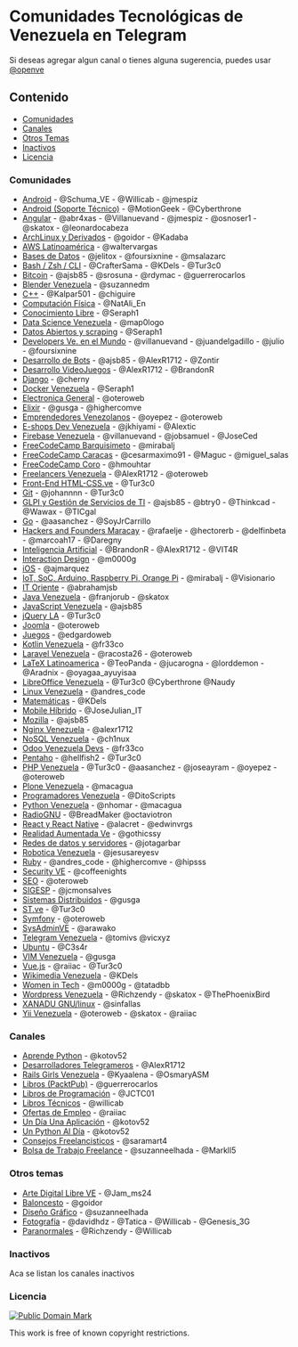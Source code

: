 # Comunidades Tecnológicas de Venezuela en Telegram

Si deseas agregar algun canal o tienes alguna sugerencia, puedes usar [@openve](https://t.me/openve)

## Contenido

* [Comunidades](#comunidades)
* [Canales](#canales)
* [Otros Temas](#otros-temas)
* [Inactivos](#inactivos)
* [Licencia](#licencia)

### Comunidades

* [Android](https://t.me/AndroidDevVzla) - @Schuma_VE  - @Willicab - @jmespiz
* [Android (Soporte Técnico)](https://t.me/joinchat/B5A3bAaZNO-_0HkAavsO1w) - @MotionGeek - @Cyberthrone
* [Angular](https://t.me/ngvenezuela ) - @abr4xas - @Villanuevand - @jmespiz - @osnoser1 - @skatox - @leonardocabeza
* [ArchLinux y Derivados](https://t.me/archlinuxVE) - @goidor - @Kadaba
* [AWS Latinoamérica](https://t.me/awslatam) - @waltervargas
* [Bases de Datos](https://t.me/bdvzla) - @jelitox - @foursixnine - @msalazarc
* [Bash / Zsh / CLI](https://t.me/BashZshCLI) - @CrafterSama - @KDels - @Tur3c0
* [Bitcoin](https://t.me/btcven) - @ajsb85 - @srosuna - @rdymac - @guerrerocarlos
* [Blender Venezuela](https://t.me/BlenderVe) - @suzannedm
* [C++](https://t.me/joinchat/BrCK8gmzgY_A2-Z2qg_MRg) - @Kalpar501 - @chiguire
* [Computación Física](https://t.me/joinchat/AAAAAEJOcVHmuTCTG8uVqQ) - @NatAli_En
* [Conocimiento Libre](https://t.me/joinchat/B9JUAATRuqeYAxaGYLq-ng) - @Seraph1
* [Data Science Venezuela](https://t.me/DataScienceVE) - @map0logo
* [Datos Abiertos y scraping](https://t.me/joinchat/B9JUAAaks9m5-2TefJsAuw) - @Seraph1
* [Developers Ve. en el Mundo](https://t.me/DevelopersVeMundo) - @villanuevand - @juandelgadillo  - @julio - @foursixnine
* [Desarrollo de Bots](https://t.me/devbots) - @ajsb85 - @AlexR1712 - @Zontir
* [Desarrollo VideoJuegos](https://t.me/devjuegos) - @AlexR1712 - @BrandonR
* [Django](https://t.me/DjangoVE) - @cherny
* [Docker Venezuela](https://t.me/dockervenezuela) - @Seraph1
* [Electronica General](https://t.me/ElectroVe) - @oteroweb
* [Elixir](https://t.me/ElixirVe) - @gusga - @highercomve
* [Emprendedores Venezolanos](https://t.me/emprendedores_venezolanos) - @oyepez - @oteroweb
* [E-shops Dev Venezuela](https://t.me/EShopsDevVenezuela) - @jkhiyami - @Alextic
* [Firebase Venezuela](https://t.me/firebaseVe) - @villanuevand - @jobsamuel - @JoseCed
* [FreeCodeCamp Barquisimeto](https://t.me/joinchat/AFn8xT7vPnlQbJc9mScY_A) - @mirabalj
* [FreeCodeCamp Caracas](https://t.me/fccCaracas) - @cesarmaximo91 - @Maguc - @miguel_salas
* [FreeCodeCamp Coro](https://t.me/corofcc) - @hmouhtar
* [Freelancers Venezuela](https://t.me/freelancersve) - @AlexR1712 - @oteroweb
* [Front-End HTML-CSS.ve](https://t.me/HTML_CSS_Ve) - @Tur3c0
* [Git](https://t.me/git_ve) - @johannnn - @Tur3c0
* [GLPI y Gestión de Servicios de TI](https://t.me/glpisp) - @ajsb85 - @btry0 - @Thinkcad - @Wawax - @TICgal
* [Go](https://t.me/golangve) - @aasanchez - @SoyJrCarrillo
* [Hackers and Founders Maracay](https://t.me/hfmaracay) - @rafaelje - @hectorerb - @delfinbeta - @marcoah17 - @Daregny
* [Inteligencia Artificial](https://t.me/IAVenezuela) - @BrandonR - @AlexR1712 - @VIT4R
* [Interaction Design](https://t.me/interactiondesgin_spanish) - @m0000g
* [iOS](https://t.me/joinchat/AH2ZUgIUXVcougUIOTurtg) - @ajmarquez
* [IoT, SoC, Arduino, Raspberry Pi, Orange Pi](http://bit.ly/iot_latam) - @mirabalj - @Visionario
* [IT Oriente](https://t.me/itoriente) - @abrahamjsb
* [Java Venezuela](https://t.me/JavaVE) - @franjorub - @skatox
* [JavaScript Venezuela](https://t.me/vzlajs) - @ajsb85
* [jQuery LA](https://t.me/jQueryLA) - @Tur3c0
* [Joomla](https://t.me/JoomlaVe) - @oteroweb
* [Juegos](https://t.me/joinchat/AGqisAA-jlmIAAihME16vg) - @edgardoweb
* [Kotlin Venezuela](https://t.me/kotlinve) - @fr33co
* [Laravel Venezuela](https://t.me/laravelVe) - @racosta26 - @oteroweb
* [LaTeX Latinoamerica](https://t.me/LaTeXLatam) - @TeoPanda - @jucarogna - @lorddemon - @Aradnix - @oyagaa_ayuyisaa
* [LibreOffice Venezuela](https://t.me/LibreOfficeVe) - @Tur3c0 @Cyberthrone @Naudy
* [Linux Venezuela](https://t.me/linux_ve) - @andres_code
* [Matemáticas](https://t.me/canalMatematicas) - @KDels
* [Mobile Híbrido](https://t.me/mobilehybridappsve) - @JoseJulian_IT
* [Mozilla](https://t.me/mozilla_venezuela) - @ajsb85
* [Nginx Venezuela](https://t.me/nginxvzla) - @alexr1712
* [NoSQL Venezuela](https://t.me/joinchat/02fb5338009af29975c7d694d2aec965) - @ch1nux
* [Odoo Venezuela Devs](https://t.me/OdooVeDevs) - @fr33co
* [Pentaho](https://t.me/pentahoVE) - @hellfish2 - @Tur3c0
* [PHP Venezuela](https://t.me/PHP_Ve) - @Tur3c0 - @aasanchez - @joseayram - @oyepez - @oteroweb
* [Plone Venezuela](https://t.me/PloneVe) - @macagua
* [Programadores Venezuela](https://t.me/ProgramadoresVenezuela) - @DitoScripts
* [Python Venezuela](https://t.me/python_venezuela) - @nhomar - @macagua
* [RadioGNU](https://t.me/radiognu) - @BreadMaker @octaviotron
* [React y React Native](https://t.me/reactVE) - @alacret - @edwinvrgs
* [Realidad Aumentada Ve](https://t.me/RealidadVe) - @gothicssy
* [Redes de datos y servidores](t.me/RedesDatos) - @jotagarbar
* [Robotica Venezuela](https://t.me/Robotica_VE) - @jesusareyesv
* [Ruby](https://t.me/ruby_ve) - @andres_code - @highercomve - @hipsss
* [Security VE](https://t.me/itsec_ve) - @coffeenights
* [SEO](https://t.me/joinchat/AAAAAD4XBh3KdvGZgVoM2A) - @oteroweb
* [SIGESP](https://t.me/joinchat/AAAAAEI9Ajku0JwdPPmTyw) - @jcmonsalves
* [Sistemas Distribuidos](https://t.me/sistemas_distribuidos_ve) - @gusga
* [ST.ve](https://t.me/st3_ve) - @Tur3c0
* [Symfony](https://t.me/symfonyVe) - @oteroweb
* [SysAdminVE](https://t.me/SysAdminVE) - @arawako
* [Telegram Venezuela](https://t.me/VenezuelaTG) - @tomivs @vicxyz
* [Ubuntu](https://t.me/ubuntuve) - @C3s4r
* [VIM Venezuela](https://t.me/vimvnzla) - @gusga
* [Vue.js](https://t.me/vueVe) - @raiiac - @Tur3c0
* [Wikimedia Venezuela](https://t.me/grupowmve) - @KDels
* [Women in Tech](https://t.me/womenintech_spanish) - @m0000g - @tatadbb
* [Wordpress Venezuela](https://t.me/WordPressVE) - @Richzendy - @skatox - @ThePhoenixBird
* [XANADU GNU/linux](https://t.me/xanadulinux) - @sinfallas
* [Yii Venezuela](https://t.me/YiiVzla) - @oteroweb  - @skatox - @raiiac

### Canales

* [Aprende Python](https://t.me/aprendepython) - @kotov52
* [Desarrolladores Telegrameros](https://t.me/desarrolladores) - @AlexR1712
* [Rails Girls Venezuela](https://t.me/railsgirlsve) - @Kyaalena - @OsmaryASM
* [Libros (PacktPub)](https://t.me/packtpubfreelearning) -  @guerrerocarlos
* [Libros de Programación](https://t.me/LibPro) - @JCTC01
* [Libros Técnicos](https://t.me/LibrosTecnicos) - @willicab
* [Ofertas de Empleo](https://t.me/trabajovenezuela) - @raiiac
* [Un Día Una Aplicación](https://t.me/UnDiaUnaAplicacion) - @kotov52
* [Un Python Al Día](https://t.me/UnPythonAlDia) - @kotov52
* [Consejos Freelancisticos](http://t.me/consejos_frelantasticos) - @saramart4
* [Bolsa de Trabajo Freelance](https://t.me/esfreelancer) - @suzanneelhada - @Markll5

### Otros temas

* [Arte Digital Libre VE](https://t.me/artedigitallibve) - @Jam_ms24
* [Baloncesto](https://t.me/baloncestoVE) - @goidor
* [Diseño Gráfico](https://t.me/DisenadoresGraficosVE) - @suzanneelhada
* [Fotografía](https://t.me/fotografico) - @davidhdz - @Tatica - @Willicab  - @Genesis_3G
* [Paranormales](https://t.me/paranormales) - @Richzendy - @Willicab

### Inactivos

Aca se listan los canales inactivos

### Licencia

[![Public Domain Mark](http://i.creativecommons.org/p/mark/1.0/88x31.png)](https://creativecommons.org/publicdomain/mark/1.0/deed.es)

This work is free of known copyright restrictions.
